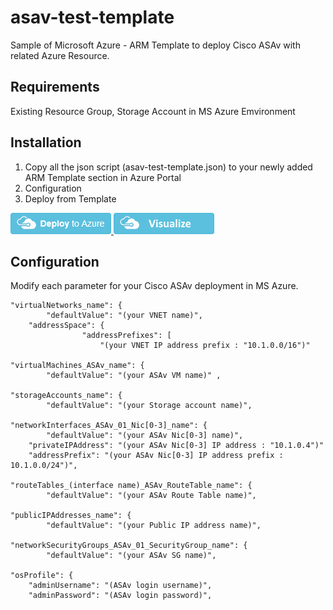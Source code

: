 asav-test-template
==================
Sample of Microsoft Azure - ARM Template to deploy Cisco ASAv with related Azure Resource.

## Requirements
Existing Resource Group, Storage Account in MS Azure Emvironment

## Installation
1. Copy all the json script (asav-test-template.json) to your newly added ARM Template section in Azure Portal
2. Configuration
3. Deploy from Template

<a href="https://portal.azure.com/#create/Microsoft.Template/uri/https%3A%2F%2Fraw.githubusercontent.com%2Fsig666%2Fasav-test-template%2Fmaster%2Fazuredeploy.json" target="_blank">
<img src="https://raw.githubusercontent.com/Azure/azure-quickstart-templates/master/1-CONTRIBUTION-GUIDE/images/deploytoazure.png"/>
</a>
<a href="http://armviz.io/#/?load=https%3A%2F%2Fraw.githubusercontent.com%2FAzure%2Fsig666%2Fasav-test-template%2Fmaster%2Fazuredeploy.json" target="_blank">
<img src="https://raw.githubusercontent.com/Azure/azure-quickstart-templates/master/1-CONTRIBUTION-GUIDE/images/visualizebutton.png"/>
</a>

## Configuration
Modify each parameter for your Cisco ASAv deployment in MS Azure.

	"virtualNetworks_name": {
            "defaultValue": "(your VNET name)", 
		"addressSpace": {
                    "addressPrefixes": [
                        "(your VNET IP address prefix : "10.1.0.0/16")"
												
	"virtualMachines_ASAv_name": {
            "defaultValue": "(your ASAv VM name)" ,

	"storageAccounts_name": {
            "defaultValue": "(your Storage account name)",

	"networkInterfaces_ASAv_01_Nic[0-3]_name": {
            "defaultValue": "(your ASAv Nic[0-3] name)",
		"privateIPAddress": "(your ASAv Nic[0-3] IP address : "10.1.0.4")"
		"addressPrefix": "(your ASAv Nic[0-3] IP address prefix : 10.1.0.0/24")",

	"routeTables_(interface name)_ASAv_RouteTable_name": {
            "defaultValue": "(your ASAv Route Table name)",
            
	"publicIPAddresses_name": {
            "defaultValue": "(your Public IP address name)",
            
	"networkSecurityGroups_ASAv_01_SecurityGroup_name": {
            "defaultValue": "(your ASAv SG name)",

	"osProfile": {
		"adminUsername": "(ASAv login username)",
		"adminPassword": "(ASAv login password)",

